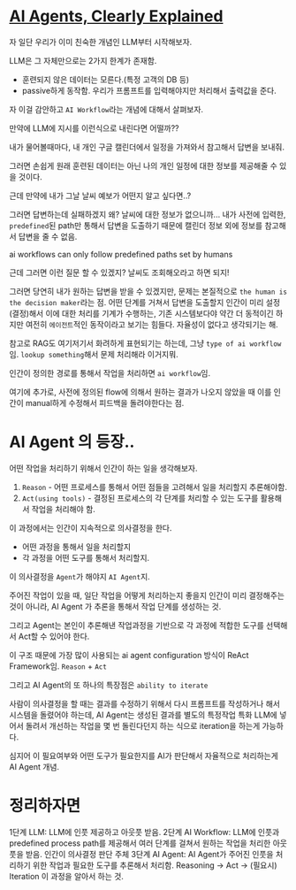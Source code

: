 # [AI Agents, Clearly Explained](https://www.youtube.com/watch?v=FwOTs4UxQS4)

자 일단 우리가 이미 친숙한 개념인 LLM부터 시작해보자.

LLM은 그 자체만으로는 2가지 한계가 존재함.

- 훈련되지 않은 데이터는 모른다.(특정 고객의 DB 등)
- passive하게 동작함. 우리가 프롬프트를 입력해야지만 처리해서 출력값을 준다.

자 이걸 감안하고 `AI Workflow`라는 개념에 대해서 살펴보자.

만약에 LLM에 지시를 이런식으로 내린다면 어떨까??

내가 물어볼때마다, 내 개인 구글 캘린더에서 일정을 가져와서 참고해서 답변을 보내줘.

그러면 손쉽게 원래 훈련된 데이터는 아닌 나의 개인 일정에 대한 정보를 제공해줄 수 있을 것이다.

근데 만약에 내가 그날 날씨 예보가 어떤지 알고 싶다면..?

그러면 답변하는데 실패하겠지 왜? 날씨에 대한 정보가 없으니까... 내가 사전에 입력한, `predefined`된 path만 통해서 답변을 도출하기 때문에 캘린더 정보 외에 정보를 참고해서 답변을 줄 수 없음.

ai workflows can only follow predefined paths set by humans

근데 그러면 이런 질문 할 수 있겠지? 날씨도 조회해오라고 하면 되지!

그러면 당연히 내가 원하는 답변을 받을 수 있겠지만, 문제는 본질적으로 `the human is the decision maker`라는 점. 어떤 단계를 거쳐서 답변을 도출할지 인간이 미리 설정(결정)해서 이에 대한 처리를 기계가 수행하는, 기존 시스템보다야 약간 더 동적이긴 하지만 여전히 `에이전트`적인 동작이라고 보기는 힘들다. 자율성이 없다고 생각되기는 해.

참고로 RAG도 여기저기서 화려하게 표현되기는 하는데, 그냥 `type of ai workflow`임. `lookup something`해서 문제 처리해라 이거지뭐.

인간이 정의한 경로를 통해서 작업을 처리하면 `ai workflow`임.

여기에 추가로, 사전에 정의된 flow에 의해서 원하는 결과가 나오지 않았을 때 이를 인간이 manual하게 수정해서 피드백을 돌려야한다는 점.

# AI Agent 의 등장..

어떤 작업을 처리하기 위해서 인간이 하는 일을 생각해보자.

1. `Reason` - 어떤 프로세스를 통해서 어떤 점들을 고려해서 일을 처리할지 추론해야함.
2. `Act(using tools)` - 결정된 프로세스의 각 단계를 처리할 수 있는 도구를 활용해서 작업을 처리해야 함.

이 과정에서는 인간이 지속적으로 의사결정을 한다.

- 어떤 과정을 통해서 일을 처리할지
- 각 과정을 어떤 도구를 통해서 처리할지.

이 의사결정을 `Agent`가 해야지 `AI Agent`지.

주어진 작업이 있을 때, 일단 작업을 어떻게 처리하는지 좋을지 인간이 미리 결정해주는것이 아니라, AI Agent 가 추론을 통해서 작업 단계를 생성하는 것.

그리고 Agent는 본인이 추론해낸 작업과정을 기반으로 각 과정에 적합한 도구를 선택해서 Act할 수 있어야 한다.

이 구조 때문에 가장 많이 사용되는 ai agent configuration 방식이 ReAct Framework임. `Reason` + `Act`

그리고 AI Agent의 또 하나의 특장점은 `ability to iterate`

사람이 의사결정을 할 때는 결과를 수정하기 위해서 다시 프롬프트를 작성하거나 해서 시스템을 돌렸어야 하는데, AI Agent는 생성된 결과를 별도의 특정작업 특화 LLM에 넣어서 돌려서 개선하는 작업을 몇 번 돌린다던지 하는 식으로 iteration을 하는게 가능하다.

심지어 이 필요여부와 어떤 도구가 필요한지를 AI가 판단해서 자율적으로 처리하는게 AI Agent 개념.

# 정리하자면

1단계 LLM: LLM에 인풋 제공하고 아웃풋 받음.
2단계 AI Workflow: LLM에 인풋과 predefined process path를 제공해서 여러 단계를 걸쳐서 원하는 작업을 처리한 아웃풋을 받음. 인간이 의사결정 판단 주체
3단계 AI Agent: AI Agent가 주어진 인풋을 처리하기 위한 작업과 필요한 도구를 추론해서 처리함. Reasoning -> Act -> (필요시) Iteration 이 과정을 알아서 하는 것.
